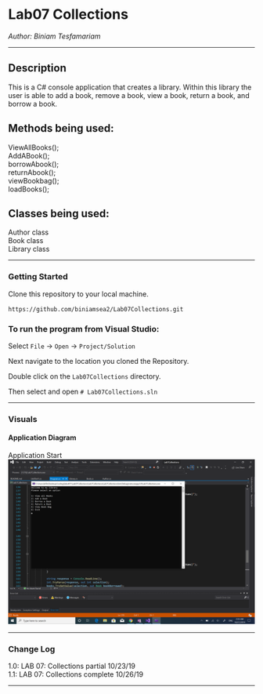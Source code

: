 # Lab07 Collections

*Author: Biniam Tesfamariam*

----

## Description
This is a C# console application that creates a library. Within this library the user is able to add a book, remove a book,
view a book, return a book, and borrow a book.



## Methods being used:  
ViewAllBooks();  
AddABook();  
borrowAbook();  
returnAbook();  
viewBookbag();  
loadBooks();  

 ## Classes being used:  
 Author class  
 Book class  
 Library class    

---

### Getting Started
Clone this repository to your local machine.

```
https://github.com/biniamsea2/Lab07Collections.git
```

### To run the program from Visual Studio:
Select ```File``` -> ```Open``` -> ```Project/Solution```

Next navigate to the location you cloned the Repository.

Double click on the ```Lab07Collections``` directory.

Then select and open ```# Lab07Collections.sln```

---

### Visuals

#### Application Diagram
Application Start
![Image 1](https://github.com/biniamsea2/Lab07Collections/blob/master/Screenshots/Screenshot%20(42).png)

---

### Change Log
1.0: LAB 07: Collections partial 10/23/19  
1.1: LAB 07: Collections complete 10/26/19  



------------------------------
